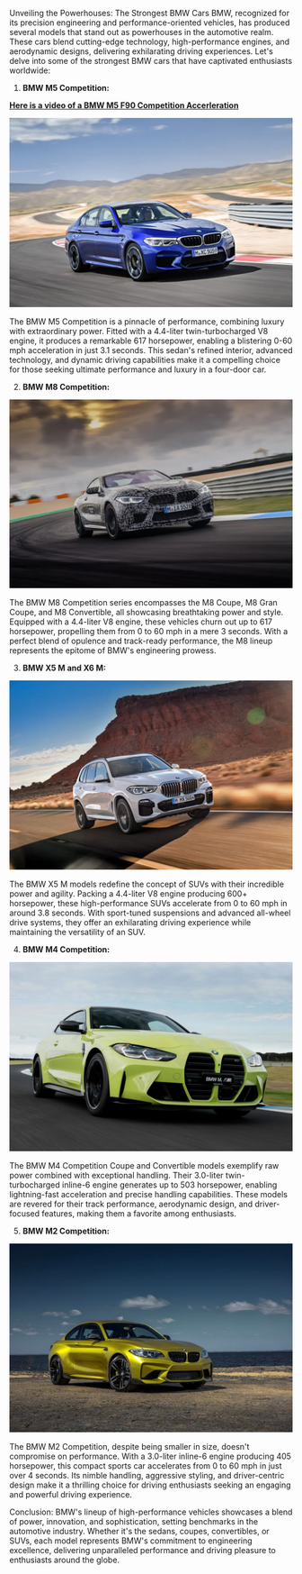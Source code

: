 Unveiling the Powerhouses: The Strongest BMW Cars
BMW, recognized for its precision engineering and performance-oriented vehicles, has produced several models that stand out as powerhouses in the automotive realm. These cars blend cutting-edge technology, high-performance engines, and aerodynamic designs, delivering exhilarating driving experiences. Let's delve into some of the strongest BMW cars that have captivated enthusiasts worldwide:

1. **BMW M5 Competition:**

[**Here is a video of a BMW M5 F90 Competition Accerleration**](https://youtu.be/bnyZKZo_xmE?si=j10vS5qpdCcS9vF6)

![BMW M5 Competition](./../Colored_Images/BMW_M5_Comp.jpg)

The BMW M5 Competition is a pinnacle of performance, combining luxury with extraordinary power. Fitted with a 4.4-liter twin-turbocharged V8 engine, it produces a remarkable 617 horsepower, enabling a blistering 0-60 mph acceleration in just 3.1 seconds. This sedan's refined interior, advanced technology, and dynamic driving capabilities make it a compelling choice for those seeking ultimate performance and luxury in a four-door car.

2. **BMW M8 Competition:**

![BMW M8 Competition](./../Colored_Images/BMW-m8-Comp.jpg)

The BMW M8 Competition series encompasses the M8 Coupe, M8 Gran Coupe, and M8 Convertible, all showcasing breathtaking power and style. Equipped with a 4.4-liter V8 engine, these vehicles churn out up to 617 horsepower, propelling them from 0 to 60 mph in a mere 3 seconds. With a perfect blend of opulence and track-ready performance, the M8 lineup represents the epitome of BMW's engineering prowess.

3. **BMW X5 M and X6 M:**

![BMW X5 M ](./../Colored_Images/BMW_X5_M.webp)

The BMW X5 M models redefine the concept of SUVs with their incredible power and agility. Packing a 4.4-liter V8 engine producing 600+ horsepower, these high-performance SUVs accelerate from 0 to 60 mph in around 3.8 seconds. With sport-tuned suspensions and advanced all-wheel drive systems, they offer an exhilarating driving experience while maintaining the versatility of an SUV.

4. **BMW M4 Competition:**

![BMW M4 Competition](./../Colored_Images/BMW_M4_Comp.jpg)

The BMW M4 Competition Coupe and Convertible models exemplify raw power combined with exceptional handling. Their 3.0-liter twin-turbocharged inline-6 engine generates up to 503 horsepower, enabling lightning-fast acceleration and precise handling capabilities. These models are revered for their track performance, aerodynamic design, and driver-focused features, making them a favorite among enthusiasts.

5. **BMW M2 Competition:**

![BMW M2 Competition](./../Colored_Images/BMW_M2_Comp.jpg)

The BMW M2 Competition, despite being smaller in size, doesn't compromise on performance. With a 3.0-liter inline-6 engine producing 405 horsepower, this compact sports car accelerates from 0 to 60 mph in just over 4 seconds. Its nimble handling, aggressive styling, and driver-centric design make it a thrilling choice for driving enthusiasts seeking an engaging and powerful driving experience.

Conclusion:
BMW's lineup of high-performance vehicles showcases a blend of power, innovation, and sophistication, setting benchmarks in the automotive industry. Whether it's the sedans, coupes, convertibles, or SUVs, each model represents BMW's commitment to engineering excellence, delivering unparalleled performance and driving pleasure to enthusiasts around the globe.

